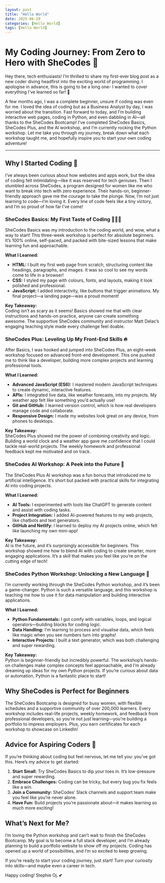 ```yaml
---
layout: post
title: "Hello World"
date: 2025-06-20
categories: [Hello World]
tags: [Hello World]
---
```


# My Coding Journey: From Zero to Hero with SheCodes 📍

Hey there, tech enthusiasts! I’m thrilled to share my first-ever blog post as a new coder diving headfirst into the exciting world of programming. I apologise in advance, this is going to be a long one- I wanted to cover everything I've learned so far! 😬

A few months ago, I was a complete beginner, unsure if coding was even for me. I loved the idea of coding but as a Business Analyst by day, I was worried about the transition. Fast forward to today, and I’m building interactive web pages, coding in Python, and even dabbling in AI—all thanks to the SheCodes Bootcamp! I’ve completed SheCodes Basics, SheCodes Plus, and the AI workshop, and I’m currently rocking the Python workshop. Let me take you through my journey, break down what each workshop taught me, and hopefully inspire you to start your own coding adventure!

---

## Why I Started Coding 🚀

I’ve always been curious about how websites and apps work, but the idea of coding felt intimidating—like it was reserved for tech geniuses. Then I stumbled across SheCodes, a program designed for women like me who want to break into tech with zero experience. Their hands-on, beginner-friendly approach gave me the courage to take the plunge. Now, I’m not just learning to code—I’m loving it. Every line of code feels like a tiny victory, and I’m so proud of how far I’ve come!

### SheCodes Basics: My First Taste of Coding 👩🏼‍💻

SheCodes Basics was my introduction to the coding world, and wow, what a way to start! This three-week workshop is perfect for absolute beginners. It’s 100% online, self-paced, and packed with bite-sized lessons that make learning fun and approachable.

**What I Learned:**
- **HTML:** I built my first web page from scratch, structuring content like headings, paragraphs, and images. It was so cool to see my words come to life in a browser!
- **CSS:** I styled my page with colours, fonts, and layouts, making it look polished and professional.
- **JavaScript:** I added interactivity, like buttons that trigger animations. My final project—a landing page—was a proud moment!

**Key Takeaway:**  
Coding isn’t as scary as it seems! Basics showed me that with clear instructions and hands-on practice, anyone can create something awesome. The supportive SheCodes community and instructor Matt Delac’s engaging teaching style made every challenge feel doable.

### SheCodes Plus: Leveling Up My Front-End Skills 🔥

After Basics, I was hooked and jumped into SheCodes Plus, an eight-week workshop focused on advanced front-end development. This one pushed me to think like a developer, building more complex projects and learning professional tools.

**What I Learned:**
- **Advanced JavaScript (ES6):** I mastered modern JavaScript techniques to create dynamic, interactive features.
- **APIs:** I integrated live data, like weather forecasts, into my projects. My weather app felt like something you’d actually use!
- **Git and GitHub:** I learned version control, which is how real developers manage code and collaborate.
- **Responsive Design:** I made my websites look great on any device, from phones to desktops.

**Key Takeaway:**  
SheCodes Plus showed me the power of combining creativity and logic. Building a world clock and a weather app gave me confidence that I could tackle real-world projects. The weekly homework and professional feedback kept me motivated and on track.

### SheCodes AI Workshop: A Peek into the Future 🤖

The SheCodes Plus AI workshop was a fun bonus that introduced me to artificial intelligence. It’s short but packed with practical skills for integrating AI into coding projects.

**What I Learned:**
- **AI Tools:** I experimented with tools like ChatGPT to generate content and assist with coding tasks.
- **Project Integration:** I added AI-powered features to my web projects, like chatbots and text generators.
- **GitHub and Netlify:** I learned to deploy my AI projects online, which felt like launching my own mini-app!

**Key Takeaway:**  
AI is the future, and it’s surprisingly accessible for beginners. This workshop showed me how to blend AI with coding to create smarter, more engaging applications. It’s a skill that makes you feel like you’re on the cutting edge of tech!

### SheCodes Python Workshop: Unlocking a New Language 🐍

I’m currently working through the SheCodes Python workshop, and it’s been a game-changer. Python is such a versatile language, and this workshop is teaching me how to use it for data manipulation and building interactive applications.

**What I Learned:**
- **Python Fundamentals:** I got comfy with variables, loops, and logical operators—building blocks for coding logic.
- **Data Handling:** I’m learning to process and visualise data, which feels like magic when you see numbers turn into graphs!
- **Interactive Projects:** I built a text generator, which was both challenging and super rewarding.

**Key Takeaway:**  
Python is beginner-friendly but incredibly powerful. The workshop’s hands-on challenges make complex concepts feel approachable, and I’m already dreaming up ideas for my own Python projects. If you’re curious about data or automation, Python is a fantastic place to start!


## Why SheCodes is Perfect for Beginners

The SheCodes Bootcamp is designed for busy women, with flexible schedules and a supportive community of over 200,000 learners. Every workshop includes real-life projects, weekly homework, and feedback from professional developers, so you’re not just learning—you’re building a portfolio to impress employers. Plus, you earn certificates for each workshop to showcase on LinkedIn!

## Advice for Aspiring Coders 📢

If you’re thinking about coding but feel nervous, let me tell you: you’ve got this. Here’s my advice to get started:
1. **Start Small:** Try SheCodes Basics to dip your toes in. It’s low-pressure and super rewarding.
2. **Embrace Challenges:** Coding can be tricky, but every bug you fix feels like a win.
3. **Join a Community:** SheCodes’ Slack channels and support team make you feel like you’re never alone.
4. **Have Fun:** Build projects you’re passionate about—it makes learning so much more exciting!

## What’s Next for Me?

I’m loving the Python workshop and can’t wait to finish the SheCodes Bootcamp. My goal is to become a full stack developer, and I’m already planning to build a portfolio website to show off my projects. Coding has opened up a world of possibilities, and I’m so excited to keep growing.

If you’re ready to start your coding journey, just start! Turn your curiosity into skills—and maybe even a career in tech. 

Happy coding! Stephie Oj. 💕
